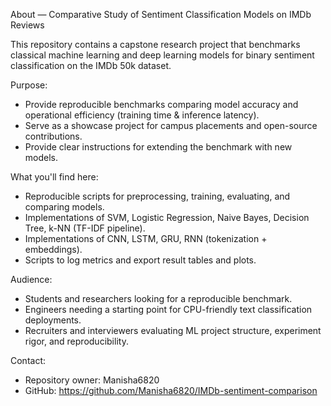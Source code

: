 About — Comparative Study of Sentiment Classification Models on IMDb Reviews

This repository contains a capstone research project that benchmarks classical machine learning and deep learning models for binary sentiment classification on the IMDb 50k dataset.

Purpose:
- Provide reproducible benchmarks comparing model accuracy and operational efficiency (training time & inference latency).
- Serve as a showcase project for campus placements and open-source contributions.
- Provide clear instructions for extending the benchmark with new models.

What you'll find here:
- Reproducible scripts for preprocessing, training, evaluating, and comparing models.
- Implementations of SVM, Logistic Regression, Naive Bayes, Decision Tree, k-NN (TF-IDF pipeline).
- Implementations of CNN, LSTM, GRU, RNN (tokenization + embeddings).
- Scripts to log metrics and export result tables and plots.

Audience:
- Students and researchers looking for a reproducible benchmark.
- Engineers needing a starting point for CPU-friendly text classification deployments.
- Recruiters and interviewers evaluating ML project structure, experiment rigor, and reproducibility.

Contact:
- Repository owner: Manisha6820
- GitHub: https://github.com/Manisha6820/IMDb-sentiment-comparison